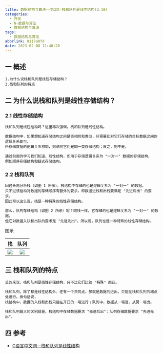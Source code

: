 ```yaml
---
title: 数据结构与算法——第3章-栈和队列是线性结构(3.10)
categories:
  - 开发
  - N-数据与算法
  - 数据结构与算法
tags:
  - 数据结构与算法
abbrlink: 8117a0fd
date: 2023-02-08 12:40:20
---
```

## 一 概述

```
1.为什么说栈和队列是线性存储结构？
2.栈和队列的特点
```

<!--more-->

## 二 为什么说栈和队列是线性存储结构？

### 2.1 线性存储结构

```
栈和队列是线性结构吗？这里再次强调，栈和队列是线性结构。

数据结构中，如果想知道存储结构之间是否相同和类似，只需要比对它们存储的目标数据之间的逻辑关系即可，
所存储数据的逻辑关系相同，则说明它们是同一类存储结构；反之，则不是。

通过前面的学习我们知道，线性结构，即用于存储逻辑关系为 "一对一" 数据的存储结构，
例如顺序存储结构和链式存储结构。
```

### 2.2 栈和队列

```
回过头再分析栈（如图 1 所示），栈结构中存储的也是逻辑关系为 "一对一" 的数据，
只不过该结构对数据的存储顺序有额外的要求，即数据进栈和出栈要满足 "先进后出" 的要求。
因此可以这么说，栈是一种特殊的线性存储结构。

那么，队列存储结构（如图 2 所示）呢？同栈一样，它存储的也是逻辑关系为 "一对一" 的数据，
但它对数据入队和出队的要求是 "先进先出"。所以说，队列也是一种特殊的线性存储结构。
```

图示

|   栈   |  队列  |
| :----: | :----: |
| ![][1] | ![][2] |

## 三 栈和队列的特点

```
总的来说，栈和队列是线性存储结构，只不过它们比较 "特殊" 而已。

栈和队列，除了都是线性结构外，还有一个共同点，那就是数据的进出，只能在栈和队列的端点处进行。换句话说，
栈结构中，数据的入栈和出栈只能在开口的一端进行；队列中，数据从一端进，从另一端出。

栈和队列最大的区别就是，栈结构中存储数据要求 "先进后出"；队列存储数据要求 "先进先出"。
```


## 四 参考

* [C语言中文网—栈和队列是线性结构](https://c.biancheng.net/view/vip_3359.html)



[1]:https://cdn.jsdelivr.net/gh/PGzxc/CDN/blog-data-struct-basic/ds-chap3-10-1.png
[2]:https://cdn.jsdelivr.net/gh/PGzxc/CDN/blog-data-struct-basic/ds-chap3-10-2.png

